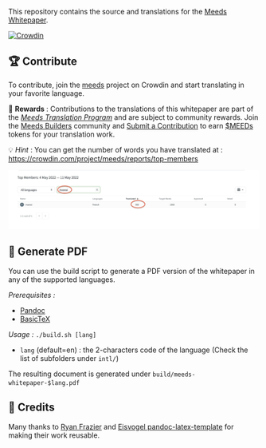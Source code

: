 This repository contains the source and translations for the [Meeds Whitepaper](https://mirror.xyz/meedsdao.eth/EDh9QfsuuIDNS0yKcQDtGdXc25vfkpnnKpc3RYUTJgc).

[![Crowdin](https://badges.crowdin.net/meeds/localized.svg)](https://crowdin.com/project/meeds)

## :trophy: Contribute ##

To contribute, join the [meeds](https://crowdin.com/project/meeds) project on Crowdin and start translating in your favorite language.

 :gift: **Rewards** : Contributions to the translations of this whitepaper are part of the *[Meeds Translation Program](https://builders.meeds.io/portal/g/:spaces:engage/engage/notes/20)* and are subject to community rewards. Join the [Meeds Builders](https://builders.meeds.io) community and [Submit a Contribution](https://builders.meeds.io/portal/contribute/contributions/actions/93) to earn [$MEEDs](https://www.coingecko.com/en/coins/meeds-dao) tokens for your translation work.


:bulb: *Hint* : You can get the number of words you have translated at : https://crowdin.com/project/meeds/reports/top-members

![Count your translations on Crowdin](img/crowdin-top-members.png)


## :page_facing_up: Generate PDF ##

You can use the build script to generate a PDF version of the whitepaper in any of the supported languages.

*Prerequisites :* 
* [Pandoc](https://pandoc.org/)
* [BasicTeX](https://tug.org/mactex/morepackages.html)

*Usage :* ```./build.sh [lang]```
 
 - ```lang``` (default=en) : the 2-characters code of the language (Check the list of subfolders under ```intl/```)

 The resulting document is generated under ```build/meeds-whitepaper-$lang.pdf```

## :sparkling_heart: Credits ##

Many thanks to [Ryan Frazier](https://pianomanfrazier.com/post/write-a-book-with-markdown/) and [Eisvogel pandoc-latex-template](https://github.com/Wandmalfarbe/pandoc-latex-template) for making their work reusable.

